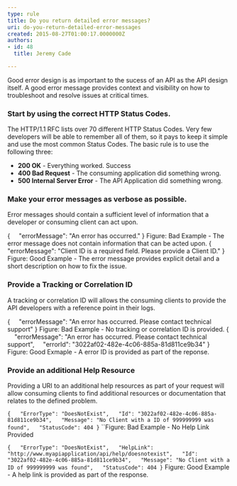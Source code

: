 ```yaml
---
type: rule
title: Do you return detailed error messages?
uri: do-you-return-detailed-error-messages
created: 2015-08-27T01:00:17.0000000Z
authors:
- id: 48
  title: Jeremy Cade

---
```


Good error design is as important to the sucess of an API as the API design itself. A good error message provides context and visibility on how to troubleshoot and resolve issues at critical times.
 
### Start by using the correct HTTP Status Codes.

The HTTP/1.1 RFC lists over 70 different HTTP Status Codes. Very few developers will be able to remember all of them, so it pays to keep it simple and use the most common Status Codes. The basic rule is to use the following three:

- **200 OK** - Everything worked. Success
- **400 Bad Request** - The consuming application did something wrong.
- **500 Internal Server Error** - The API Application did something wrong.


### Make your error messages as verbose as possible.

Error messages should contain a sufficient level of information that a developer or consuming client can act upon.

{
    "errorMessage": "An error has occurred."
}
Figure: Bad Example - The error message does not contain information that can be acted upon.
{
    "errorMessage": "Client ID is a required field. Please provide a Client ID."
}
Figure: Good Example - The error message provides explicit detail and a short description on how to fix the issue.
### Provide a Tracking or Correlation ID

A tracking or correlation ID will allows the consuming clients to provide the API developers with a reference point in their logs.

{
    "errorMessage": "An error has occurred. Please contact technical support"
}
Figure: Bad Example - No tracking or correlation ID is provided.
{
    "errorMessage": "An error has occurred. Please contact technical support",
    "errorId": "3022af02-482e-4c06-885a-81d811ce9b34"
}
Figure: Good Exmaple - A error ID is provided as part of the reponse.
### Provide an additional Help Resource

Providing a URI to an additional help resources as part of your request will allow consuming clients to find additional resources or documentation that relates to the defined problem.

`{
    "ErrorType": "DoesNotExist",
    "Id": "3022af02-482e-4c06-885a-81d811ce9b34",
    "Message": "No Client with a ID of 999999999 was found",
    "StatusCode": 404
}`
``Figure: Bad Example - No Help Link Provided

`{
    "ErrorType": "DoesNotExist",
    "HelpLink": "http://www.myapiapplication/api/help/doesnotexist",
    "Id": "3022af02-482e-4c06-885a-81d811ce9b34",
    "Message": "No Client with a ID of 999999999 was found",
    "StatusCode": 404
}`
Figure: Good Example - A help link is provided as part of the response.
